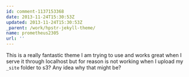 ```yaml
---
id: comment-1137153368
date: 2013-11-24T15:30:53Z
updated: 2013-11-24T15:30:53Z
_parent: /work/hpstr-jekyll-theme/
name: prometheus2305
url: ''
---
```


This is a really fantastic theme I am trying to use and works great when
I serve it through localhost but for reason is not working when I upload my `_site`
folder to s3? Any idea why that might be?
